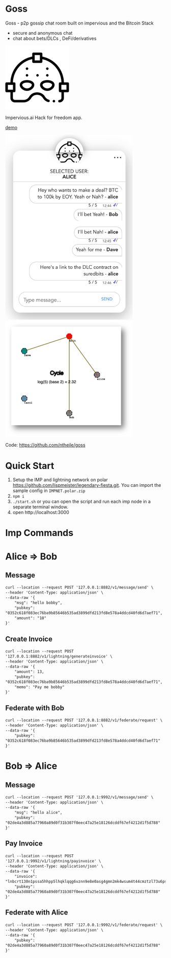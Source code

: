 Goss
=====
Goss  - p2p gossip chat room built on impervious and the Bitcoin Stack
- secure and anonymous chat 
- chat about bets/DLCs , DeFi/derivatives

<img src="./public/images/mask.png" alt="drawing" width="200"/>
<br/>

Impervious.ai Hack for freedom app.

[demo](https://www.youtube.com/watch?v=nC63Y-J_sDM)

<img src="./public/images/goss-chat.png" alt="drawing" width="400"/>
<img src="./public/images/goss-net.png" alt="drawing" width="400"/>


Code: https://github.com/ntheile/goss

Quick Start
==========

1. Setup the IMP and lightning network on polar https://github.com/lispmeister/legendary-fiesta.git. You can import the sample config in `IMPNET.polar.zip`
2. `npm i`
3. `./start.sh` or you can open the script and run each imp node in a separate terminal window.
4. open http://localhost:3000


Imp Commands
============

Alice => Bob
===========

Message 
---------
```
curl --location --request POST '127.0.0.1:8882/v1/message/send' \
--header 'Content-Type: application/json' \
--data-raw '{
    "msg": "hello bobby",
    "pubkey": "0352c618f083ec76ba9b85646b535ad3899dfd213fd8e578a4ddcd40fd6d7aef71",
    "amount": "10"
}'
```

Create Invoice
--------------
```
curl --location --request POST '127.0.0.1:8882/v1/lightning/generateinvoice' \
--header 'Content-Type: application/json' \
--data-raw '{
    "amount": 13,
    "pubkey": "0352c618f083ec76ba9b85646b535ad3899dfd213fd8e578a4ddcd40fd6d7aef71",
    "memo": "Pay me bobby"
}'
```

Federate with Bob
---------------
```
curl --location --request POST '127.0.0.1:8882/v1/federate/request' \
--header 'Content-Type: application/json' \
--data-raw '{
    "pubkey": "0352c618f083ec76ba9b85646b535ad3899dfd213fd8e578a4ddcd40fd6d7aef71"
}'
```

Bob => Alice
===========

Message
--------
```
curl --location --request POST '127.0.0.1:9992/v1/message/send' \
--header 'Content-Type: application/json' \
--data-raw '{
    "msg": "hello alice",
    "pubkey": "02de4a3d885a77960a89d0f31b307f0eec47a25e18126dcddf67ef4212d1f5d788"
}'
```

Pay Invoice
--------------
```
curl --location --request POST '127.0.0.1:9992/v1/lightning/payinvoice' \
--header 'Content-Type: application/json' \
--data-raw '{
    "invoice": "lnbcrt130n1pssa5hhpp5lhqklqqg6vznn9e8e0asg4gmn2mk4wsum4t44cmztzl73u6ps6zsdq52pshjgrdv5sxymmzvfuscqzpgsp5rdgeqmvfy9tzs65hlmrw67s6cshr5efyye2cxqltz8r0hwcm9qcs9qyyssq48puyscf3j3tft9zhd4sx2nzynguysz3tradq2xck9h8tp8wnnmxc6hgsyp8wgh25jm7cgzvqapuw30ux8qttvkjzdfej4h223lansqpyhkylf",
    "pubkey": "02de4a3d885a77960a89d0f31b307f0eec47a25e18126dcddf67ef4212d1f5d788"
}'
```

Federate with Alice
------------------
```
curl --location --request POST '127.0.0.1:9992/v1/federate/request' \
--header 'Content-Type: application/json' \
--data-raw '{
    "pubkey": "02de4a3d885a77960a89d0f31b307f0eec47a25e18126dcddf67ef4212d1f5d788"
}'
```
